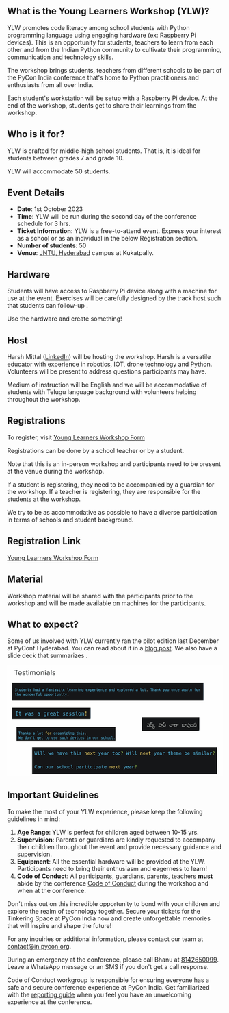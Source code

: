 
## What is the Young Learners Workshop (YLW)?

YLW promotes code literacy among school students with Python programming language using engaging hardware (ex: Raspberry Pi devices). This is an opportunity for students, teachers to learn from each other and from the Indian Python community to cultivate their programming, communication and technology skills.

The workshop brings students, teachers from different schools to be part of the PyCon India conference that's home to Python practitioners and enthusiasts from all over India.

Each student's workstation will be setup with a Raspberry Pi device. At the end of the workshop, students get to share their learnings from the workshop.

## Who is it for?

YLW is crafted for middle-high school students. That is, it is ideal for students between grades 7 and grade 10.

YLW will accommodate 50 students.

## Event Details

- **Date**: 1st October 2023
- **Time**: YLW will be run during the second day of the conference schedule for 3 hrs.
- **Ticket Information**: YLW is a free-to-attend event. Express your interest as a school or as an individual in the below Registration section.
- **Number of students**: 50
- **Venue**: [JNTU, Hyderabad](https://goo.gl/maps/7WM3PtHbBpn2B5VX6) campus at Kukatpally.

## Hardware

Students will have access to Raspberry Pi device along with a machine for use at the event. Exercises will be carefully designed by the track host such that students can follow-up .

Use the hardware and create something!

## Host

Harsh Mittal ([LinkedIn](https://www.linkedin.com/in/harshmittal2210/)) will be hosting the workshop. Harsh is a versatile educator with experience in robotics, IOT, drone technology and Python. Volunteers will be present to address questions participants may have.

Medium of instruction will be English and we will be accommodative of students with Telugu language background with volunteers helping throughout the workshop.

## Registrations

To register, visit [Young Learners Workshop Form](https://pythonexpress.org/young-learners-workshop/)

Registrations can be done by a school teacher or by a student.

Note that this is an in-person workshop and participants need to be present at the venue during the workshop.

If a student is registering, they need to be accompanied by a guardian for the workshop. If a teacher is registering, they are responsible for the students at the workshop.

We try to be as accommodative as possible to have a diverse participation in terms of schools and student background.

## Registration Link

[Young Learners Workshop Form](https://pythonexpress.org/young-learners-workshop/new)

## Material

Workshop material will be shared with the participants prior to the workshop and will be made available on machines for the participants.

## What to expect?

Some of us involved with YLW currently ran the pilot edition last December at PyConf Hyderabad. You can read about it in a [blog post](https://bkamapantula.github.io/2022/12/15/young-learners-workshop.html). We also have a slide deck that summarizes .

![YLW at PyConf Hyderabad 2022](https://raw.githubusercontent.com/bkamapantula/bkamapantula.github.io/master/images/ylw-testimonials-50%25.jpg)

## Important Guidelines

To make the most of your YLW experience, please keep the following guidelines in mind:

1. **Age Range**: YLW is perfect for children aged between 10-15 yrs.
2. **Supervision**: Parents or guardians are kindly requested to accompany their children throughout the event and provide necessary guidance and supervision.
3. **Equipment**: All the essential hardware will be provided at the YLW. Participants need to bring their enthusiasm and eagerness to learn!
4. **Code of Conduct**: All participants, guardians, parents, teachers **must** abide by the conference [Code of Conduct](https://in.pycon.org/2023/code-of-conduct/) during the workshop and when at the conference.

Don't miss out on this incredible opportunity to bond with your children and explore the realm of technology together. Secure your tickets for the Tinkering Space at PyCon India now and create unforgettable memories that will inspire and shape the future!

For any inquiries or additional information, please contact our team at [contact@in.pycon.org](mailto:contact@in.pycon.org).

During an emergency at the conference, please call Bhanu at [8142650099](tel:+918142650099). Leave a WhatsApp message or an SMS if you don't get a call response.

Code of Conduct workgroup is responsible for ensuring everyone has a safe and secure conference experience at PyCon India. Get familiarized with the [reporting guide](https://in.pycon.org/2023/reporting-guide/) when you feel you have an unwelcoming experience at the conference.
